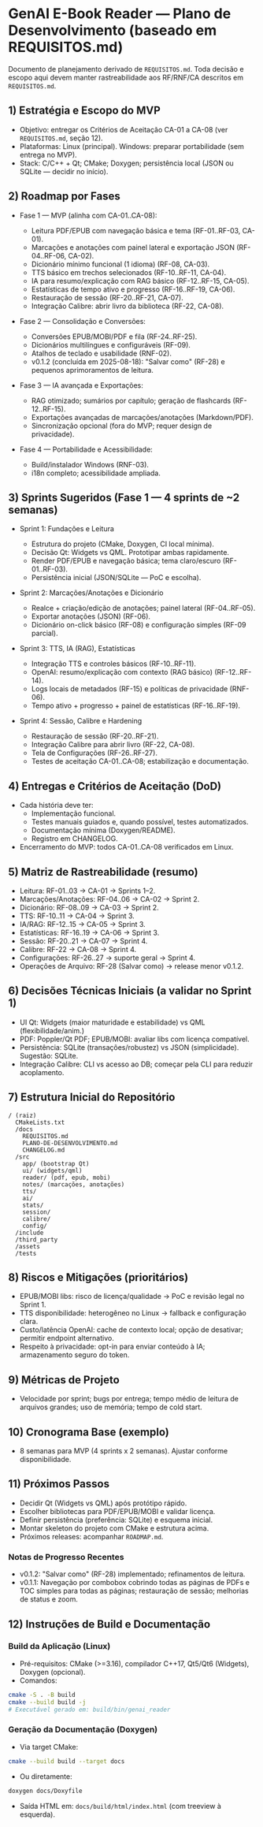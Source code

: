 # GenAI E-Book Reader — Plano de Desenvolvimento (baseado em REQUISITOS.md)

Documento de planejamento derivado de `REQUISITOS.md`. Toda decisão e escopo aqui devem manter rastreabilidade aos RF/RNF/CA descritos em `REQUISITOS.md`.

## 1) Estratégia e Escopo do MVP
- Objetivo: entregar os Critérios de Aceitação CA-01 a CA-08 (ver `REQUISITOS.md`, seção 12).
- Plataformas: Linux (principal). Windows: preparar portabilidade (sem entrega no MVP).
- Stack: C/C++ + Qt; CMake; Doxygen; persistência local (JSON ou SQLite — decidir no início).

## 2) Roadmap por Fases
- Fase 1 — MVP (alinha com CA-01..CA-08):
  - Leitura PDF/EPUB com navegação básica e tema (RF-01..RF-03, CA-01).
  - Marcações e anotações com painel lateral e exportação JSON (RF-04..RF-06, CA-02).
  - Dicionário mínimo funcional (1 idioma) (RF-08, CA-03).
  - TTS básico em trechos selecionados (RF-10..RF-11, CA-04).
  - IA para resumo/explicação com RAG básico (RF-12..RF-15, CA-05).
  - Estatísticas de tempo ativo e progresso (RF-16..RF-19, CA-06).
  - Restauração de sessão (RF-20..RF-21, CA-07).
  - Integração Calibre: abrir livro da biblioteca (RF-22, CA-08).

- Fase 2 — Consolidação e Conversões:
  - Conversões EPUB/MOBI/PDF e fila (RF-24..RF-25).
  - Dicionários multilíngues e configuráveis (RF-09).
  - Atalhos de teclado e usabilidade (RNF-02).
  - v0.1.2 (concluída em 2025-08-18): "Salvar como" (RF-28) e pequenos aprimoramentos de leitura.

- Fase 3 — IA avançada e Exportações:
  - RAG otimizado; sumários por capítulo; geração de flashcards (RF-12..RF-15).
  - Exportações avançadas de marcações/anotações (Markdown/PDF).
  - Sincronização opcional (fora do MVP; requer design de privacidade).

- Fase 4 — Portabilidade e Acessibilidade:
  - Build/instalador Windows (RNF-03).
  - i18n completo; acessibilidade ampliada.

## 3) Sprints Sugeridos (Fase 1 — 4 sprints de ~2 semanas)
- Sprint 1: Fundações e Leitura
  - Estrutura do projeto (CMake, Doxygen, CI local mínima).
  - Decisão Qt: Widgets vs QML. Prototipar ambas rapidamente.
  - Render PDF/EPUB e navegação básica; tema claro/escuro (RF-01..RF-03).
  - Persistência inicial (JSON/SQLite — PoC e escolha).

- Sprint 2: Marcações/Anotações e Dicionário
  - Realce + criação/edição de anotações; painel lateral (RF-04..RF-05).
  - Exportar anotações (JSON) (RF-06).
  - Dicionário on-click básico (RF-08) e configuração simples (RF-09 parcial).

- Sprint 3: TTS, IA (RAG), Estatísticas
  - Integração TTS e controles básicos (RF-10..RF-11).
  - OpenAI: resumo/explicação com contexto (RAG básico) (RF-12..RF-14).
  - Logs locais de metadados (RF-15) e políticas de privacidade (RNF-06).
  - Tempo ativo + progresso + painel de estatísticas (RF-16..RF-19).

- Sprint 4: Sessão, Calibre e Hardening
  - Restauração de sessão (RF-20..RF-21).
  - Integração Calibre para abrir livro (RF-22, CA-08).
  - Tela de Configurações (RF-26..RF-27).
  - Testes de aceitação CA-01..CA-08; estabilização e documentação.

## 4) Entregas e Critérios de Aceitação (DoD)
- Cada história deve ter:
  - Implementação funcional.
  - Testes manuais guiados e, quando possível, testes automatizados.
  - Documentação mínima (Doxygen/README). 
  - Registro em CHANGELOG.
- Encerramento do MVP: todos CA-01..CA-08 verificados em Linux.

## 5) Matriz de Rastreabilidade (resumo)
- Leitura: RF-01..03 → CA-01 → Sprints 1–2.
- Marcações/Anotações: RF-04..06 → CA-02 → Sprint 2.
- Dicionário: RF-08..09 → CA-03 → Sprint 2.
- TTS: RF-10..11 → CA-04 → Sprint 3.
- IA/RAG: RF-12..15 → CA-05 → Sprint 3.
- Estatísticas: RF-16..19 → CA-06 → Sprint 3.
- Sessão: RF-20..21 → CA-07 → Sprint 4.
- Calibre: RF-22 → CA-08 → Sprint 4.
- Configurações: RF-26..27 → suporte geral → Sprint 4.
 - Operações de Arquivo: RF-28 (Salvar como) → release menor v0.1.2.

## 6) Decisões Técnicas Iniciais (a validar no Sprint 1)
- UI Qt: Widgets (maior maturidade e estabilidade) vs QML (flexibilidade/anim.)
- PDF: Poppler/Qt PDF; EPUB/MOBI: avaliar libs com licença compatível.
- Persistência: SQLite (transações/robustez) vs JSON (simplicidade). Sugestão: SQLite.
- Integração Calibre: CLI vs acesso ao DB; começar pela CLI para reduzir acoplamento.

## 7) Estrutura Inicial do Repositório
```
/ (raiz)
  CMakeLists.txt
  /docs
    REQUISITOS.md
    PLANO-DE-DESENVOLVIMENTO.md
    CHANGELOG.md
  /src
    app/ (bootstrap Qt)
    ui/ (widgets/qml)
    reader/ (pdf, epub, mobi)
    notes/ (marcações, anotações)
    tts/
    ai/
    stats/
    session/
    calibre/
    config/
  /include
  /third_party
  /assets
  /tests
```

## 8) Riscos e Mitigações (prioritários)
- EPUB/MOBI libs: risco de licença/qualidade → PoC e revisão legal no Sprint 1.
- TTS disponibilidade: heterogêneo no Linux → fallback e configuração clara.
- Custo/latência OpenAI: cache de contexto local; opção de desativar; permitir endpoint alternativo.
- Respeito à privacidade: opt-in para enviar conteúdo à IA; armazenamento seguro do token.

## 9) Métricas de Projeto
- Velocidade por sprint; bugs por entrega; tempo médio de leitura de arquivos grandes; uso de memória; tempo de cold start.

## 10) Cronograma Base (exemplo)
- 8 semanas para MVP (4 sprints x 2 semanas). Ajustar conforme disponibilidade.

## 11) Próximos Passos
 - Decidir Qt (Widgets vs QML) após protótipo rápido.
  - Escolher bibliotecas para PDF/EPUB/MOBI e validar licença.
  - Definir persistência (preferência: SQLite) e esquema inicial.
  - Montar skeleton do projeto com CMake e estrutura acima.
  - Próximos releases: acompanhar `ROADMAP.md`.

### Notas de Progresso Recentes
- v0.1.2: "Salvar como" (RF-28) implementado; refinamentos de leitura.
- v0.1.1: Navegação por combobox cobrindo todas as páginas de PDFs e TOC simples para todas as páginas; restauração de sessão; melhorias de status e zoom.

## 12) Instruções de Build e Documentação

### Build da Aplicação (Linux)
- Pré-requisitos: CMake (>=3.16), compilador C++17, Qt5/Qt6 (Widgets), Doxygen (opcional).
- Comandos:
```bash
cmake -S . -B build
cmake --build build -j
# Executável gerado em: build/bin/genai_reader
```

### Geração da Documentação (Doxygen)
- Via target CMake:
```bash
cmake --build build --target docs
```
- Ou diretamente:
```bash
doxygen docs/Doxyfile
```
- Saída HTML em: `docs/build/html/index.html` (com treeview à esquerda).
